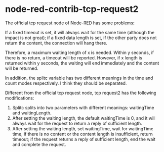 # node-red-contrib-tcp-request2

The official tcp request node of Node-RED has some problems:

If a fixed timeout is set, it will always wait for the same time (although the impact is not great); if a fixed data length is set, if the other party does not return the content, the connection will hang there.

Therefore, a maximum waiting length of x is needed. Within y seconds, if there is no return, a timeout will be reported. However, if x length is returned within y seconds, the waiting will end immediately and the content will be returned. 

In addition, the splitc variable has two different meanings in the time and count modes respectively. I think they should be separated.

Different from the official tcp request node, tcp request2 has the following modifications:

1. Splitc splits into two parameters with different meanings: waitingTime and waitingLength.
2. After setting the waiting length, the default waitingTime is 0, and it will always wait for the request to return a reply of sufficient length.
3. After setting the waiting length, set waitingTime, wait for waitingTime time, if there is no content or the content length is insufficient, return timeout; if the request returns a reply of sufficient length, end the wait and complete the request.
